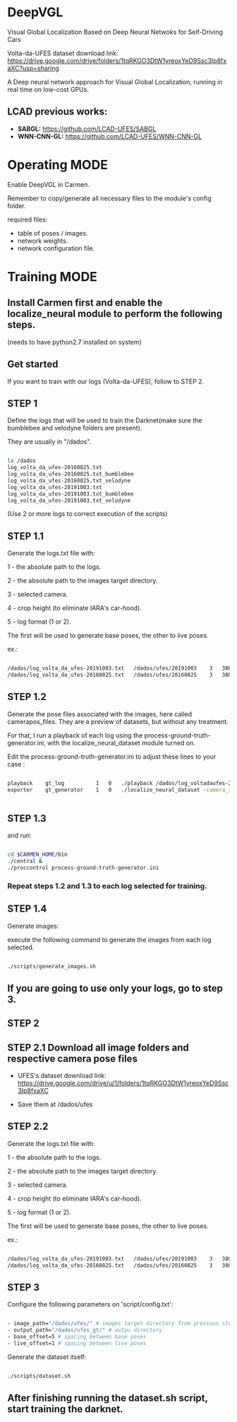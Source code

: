 # DeepVGL
Visual Global Localization Based on  Deep Neural Netwoks for Self-Driving Cars

Volta-da-UFES dataset download link: https://drive.google.com/drive/folders/1tqRKGO3DtW1yreoxYeD9Ssc3Ip8fxaXC?usp=sharing



A Deep neural network approach for Visual Global Localization, running in real time on low-cost GPUs.

## LCAD previous works:

- **SABGL:** https://github.com/LCAD-UFES/SABGL
- **WNN-CNN-GL:** https://github.com/LCAD-UFES/WNN-CNN-GL

# Operating MODE

Enable DeepVGL in Carmen.

Remember to copy/generate all necessary files to the module's config folder.

required files:
* table of poses / images.
* network weights.
* network configuration file.



# Training MODE

## Install Carmen first and enable the localize_neural module to perform the following steps.
(needs to have python2.7 installed on system)

## Get started
If you want to train with our logs (Volta-da-UFES), follow to STEP 2.

## STEP 1

Define the logs that will be used to train the Darknet(make sure the bumblebee and velodyne folders are present).

They are usually in "/dados".

```bash

ls /dados
log_volta_da_ufes-20160825.txt
log_volta_da_ufes-20160825.txt_bumblebee
log_volta_da_ufes-20160825.txt_velodyne
log_volta_da_ufes-20191003.txt
log_volta_da_ufes-20191003.txt_bumblebee
log_volta_da_ufes-20191003.txt_velodyne

```

(Use 2 or more logs to correct execution of the scripts)

## STEP 1.1

Generate the logs.txt file with:

1 - the absolute path to the logs.

2 - the absolute path to the images target directory.

3 - selected camera.

4 - crop height (to eliminate IARA's car-hood).

5 - log format (1 or 2).

The first will be used to generate base poses, the other to live poses.

ex.:

```bash

/dados/log_volta_da_ufes-20191003.txt   /dados/ufes/20191003    3   380     1
/dados/log_volta_da_ufes-20160825.txt   /dados/ufes/20160825    3   380     1

```

## STEP 1.2
Generate the pose files associated with the images, here called camerapos_files. They are a preview of datasets, but without any treatment.

For that, I run a playback of each log using the process-ground-truth-generator.ini, with the localize_neural_dataset module turned on.

Edit the process-ground-truth-generator.ini to adjust these lines to your case :

```bash

playback    gt_log          1   0   ./playback /dados/log_voltadaufes-20160825.txt
exporter    gt_generator    1   0   ./localize_neural_dataset -camera_id 3 -output_dir /dados/ufes/20160825 -output_txt /dados/ufes/camerapos-20160825.txt 
 
```
## STEP 1.3
and run:

```bash

cd $CARMEN_HOME/bin
./central &
./proccontrol process-ground-truth-generator.ini

```

### Repeat steps 1.2 and 1.3 to each log selected for training.

## STEP 1.4

Generate images:

execute the following command to generate the images from each log selected.

```bash

./scripts/generate_images.sh

```

## If you are going to use only your logs, go to step 3.

## STEP 2

## STEP 2.1 Download all image folders and respective camera pose files

- UFES's dataset download link: https://drive.google.com/drive/u/1/folders/1tqRKGO3DtW1yreoxYeD9Ssc3Ip8fxaXC

- Save them at /dados/ufes

## STEP 2.2

Generate the logs.txt file with:

1 - the absolute path to the logs.

2 - the absolute path to the images target directory.

3 - selected camera.

4 - crop height (to eliminate IARA's car-hood).

5 - log format (1 or 2).

The first will be used to generate base poses, the other to live poses.

ex.:

```bash

/dados/log_volta_da_ufes-20191003.txt   /dados/ufes/20191003    3   380     1
/dados/log_volta_da_ufes-20160825.txt   /dados/ufes/20160825    3   380     1

```

## STEP 3

Configure the following parameters on \'script/config.txt\':

```bash

- image_path="/dados/ufes/" # images target directory from previous steps
- output_path="/dados/ufes_gt/" # outpu directory 
- base_offset=5 # spacing between base poses
- live_offset=1 # spacing between live poses

```

Generate the dataset itself:

```bash

./scripts/dataset.sh

```

## After finishing running the dataset.sh script, start training the darknet.

